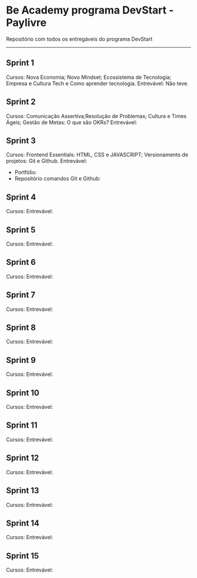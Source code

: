 # Be Academy programa DevStart - Paylivre
Repositório com todos os entregáveis do programa DevStart

---
## Sprint 1
Cursos: Nova Economia; Novo Mindset; Ecossistema de Tecnologia; Empresa e Cultura Tech e Como aprender tecnologia.
Entrevável: Não teve. 

## Sprint 2
Cursos: Comunicação Assertiva;Resolução de Problemas; Cultura e Times Ágeis; Gestão de Metas: O que são OKRs?
Entrevável: 

## Sprint 3
Cursos: Frontend Essentials: HTML, CSS e JAVASCRIPT; Versionamento de projetos: Git e Github.
Entrevável:
- Portfólio:
- Repositório comandos Git e Github: 

## Sprint 4
Cursos: 
Entrevável: 

## Sprint 5
Cursos: 
Entrevável: 

## Sprint 6
Cursos: 
Entrevável: 

## Sprint 7
Cursos: 
Entrevável: 

## Sprint 8
Cursos: 
Entrevável: 

## Sprint 9
Cursos: 
Entrevável: 

## Sprint 10
Cursos: 
Entrevável: 

## Sprint 11
Cursos: 
Entrevável: 

## Sprint 12
Cursos: 
Entrevável: 

## Sprint 13
Cursos: 
Entrevável: 

## Sprint 14
Cursos: 
Entrevável: 

## Sprint 15
Cursos: 
Entrevável: 
